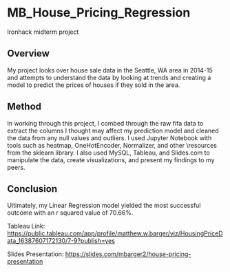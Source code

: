 # MB_House_Pricing_Regression
Ironhack midterm project

## Overview

My project looks over house sale data in the Seattle, WA area in 2014-15 and 
attempts to understand the data by looking at trends and creating a model to 
predict the prices of houses if they sold in the area.

## Method

In working through this project, I combed through the raw fifa data to extract the columns 
I thought may affect my prediction model and cleaned the data from any null values and outliers.
I used Jupyter Notebook with tools such as heatmap, OneHotEncoder, Normalizer, and other 
\resources from the sklearn library. I also used MySQL, Tableau, and Slides.com to manipulate 
the data, create visualizations, and present my findings to my peers. 

## Conclusion

Ultimately, my Linear Regression model yielded the most successful outcome with an r squared value of 70.66%.




Tableau Link: https://public.tableau.com/app/profile/matthew.w.barger/viz/HousingPriceData_16387607172130/7-9?publish=yes

Slides Presentation: https://slides.com/mbarger2/house-pricing-presentation
